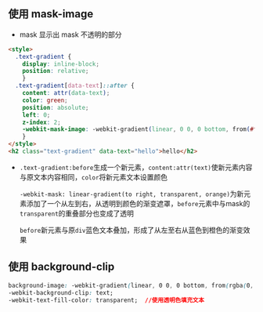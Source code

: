 ## 使用 mask-image

* mask 显示出 mask 不透明的部分

```html
<style>
  .text-gradient {
    display: inline-block;
    position: relative;
    }
  .text-gradient[data-text]::after {
    content: attr(data-text);
    color: green;
    position: absolute;
    left: 0;
    z-index: 2;
    -webkit-mask-image: -webkit-gradient(linear, 0 0, 0 bottom, from(#ff0000), to(rgba(0, 0, 255, 0)));
    }
</style>
<h2 class="text-gradient" data-text="hello">hello</h2>
```

* `.text-gradient:before`生成一个新元素，`content:attr(text)`使新元素内容与原文本内容相同，`color`将新元素文本设置颜色

    `-webkit-mask: linear-gradient(to right, transparent, orange)`为新元素添加了一个从左到右，从透明到颜色的渐变遮罩，`before`元素中与mask的`transparent`的重叠部分也变成了透明

    `before`新元素与原`div`蓝色文本叠加，形成了从左至右从蓝色到橙色的渐变效果

## 使用 background-clip

```css
background-image: -webkit-gradient(linear, 0 0, 0 bottom, from(rgba(0, 128, 0, 1)), to(rgba(51, 51, 51, 1)));
-webkit-background-clip: text;
-webkit-text-fill-color: transparent;  //使用透明色填充文本
```

